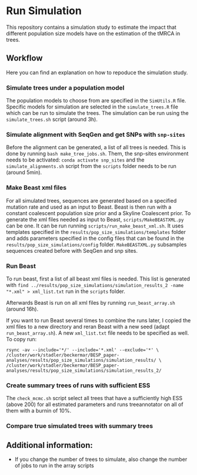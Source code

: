 # Run Simulation
This repository contains a simulation study to estimate the impact that different population size models have on the estimation of the tMRCA in trees.


## Workflow
Here you can find an explanation on how to repoduce the simulation study.

### Simulate trees under a population model
The population models to choose from are specified in the `SimUtils.R` file. Specific models for simulation are selected in the `simulate_trees.R` file which can be run to simulate the trees. The simulation can be run using the `simulate_trees.sh` script (around 3h).

### Simulate alignment with SeqGen and get SNPs with `snp-sites`

Before the alignment can be generated, a list of all trees is needed. This is done by running `bash make_tree_jobs.sh`. Them, the snp-sites environment needs to be activated: `conda activate snp_sites` and the `simulate_alignments.sh` script from the `scripts` folder needs to be run (around 5min).

### Make Beast xml files
For all simulated trees, sequences are generated based on a specified mutation rate and used as an input to Beast. Beast is then run with a constant coalescent population size prior and a Skyline Coalescent prior. To generate the xml files needed as input to Beast, `scripts/MakeBEASTXML.py` can be one. It can be run running `scripts/run_make_beast_xml.sh`. It uses templates specified in the `results/pop_size_simulations/templates` folder and adds parameters specified in the config files that can be found in the `results/pop_size_simulations/config` folder. `MakeBEASTXML.py` subsamples sequences created before with SeqGen and snp sites.

### Run Beast
To run beast, first a list of all beast xml files is needed. This list is generated with `find ../results/pop_size_simulations/simulation_results_2 -name "*.xml" > xml_list.txt` run in the `scripts` folder.

Afterwards Beast is run on all xml files by running `run_beast_array.sh` (around 16h).

If you want to run Beast several times to combine the runs later, I copied the xml files to a new directory and reran Beast with a new seed (adapt `run_beast_array.sh`). A new `xml_list.txt` file needs to be specified as well. To copy run:
```
rsync -av --include='*/' --include='*.xml' --exclude='*' \
/cluster/work/stadler/beckermar/BESP_paper-analyses/results/pop_size_simulations/simulation_results/ \
/cluster/work/stadler/beckermar/BESP_paper-analyses/results/pop_size_simulations/simulation_results_2/
````


### Create summary trees of runs with sufficient ESS
The `check_mcmc.sh` script select all trees that have a sufficiently high ESS (above $200$) for all estimated parameters and runs treeannotator on all of them with a burnin of $10\%$. 

### Compare true simulated trees with summary trees


## Additional information:
- If you change the number of trees to simulate, also change the number of jobs to run in the array scripts